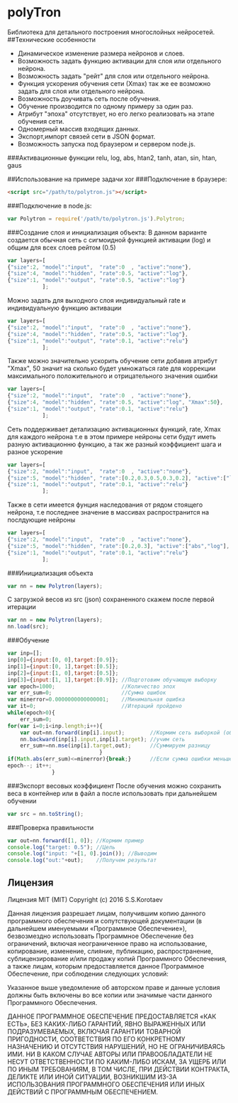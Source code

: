 # polyTron 
Библиотека для детального построения многослойных нейросетей.
##Технические особенности

- Динамическое изменение размера нейронов и слоев.
- Возможность задать функцию активации для слоя или отдельного нейрона.
- Возможность задать "рейт" для слоя или отдельного нейрона.
- Функция ускорения обучения сети (Хmax) так же ee возможно задать для слоя или отдельного нейрона.
- Возможность доучивать сеть после обучения.
- Обучение производится по одному примеру за один раз.
- Атрибут "эпоха" отсутствует, но его легко реализовать на этапе обучения сети.
- Одномерный массив входящих данных.
- Экспорт,импорт связей сети в JSON формат.
- Возможность запуска под браузером и сервером node.js.

###Активационные функции
relu, log, abs, htan2, tanh, atan, sin, htan, gaus

##Использование на примере задачи xor
###Подключение в браузере:
```html
<script src="/path/to/polytron.js"></script>
``` 
###Подключение в node.js:
```javascript
var Polytron = require('/path/to/polytron.js').Polytron;
``` 
###Создание слоя и инициализация объекта:
В данном варианте создается обычная сеть с сигмоидной функцией активации (log) и общим для всех слоев рейтом (0.5)
```javascript
var layers=[
{"size":2, "model":"input",  "rate":0  , "active":"none"},
{"size":4, "model":"hidden", "rate":0.5, "active":"log"},
{"size":1, "model":"output", "rate":0.5, "active":"log"}
		   ];
``` 
Можно задать для выходного слоя индивидуальный rate и индивидуальную функцию активации  
```javascript
var layers=[
{"size":2, "model":"input",  "rate":0  , "active":"none"},
{"size":4, "model":"hidden", "rate":0.5, "active":"log"},
{"size":1, "model":"output", "rate":0.1, "active":"relu"}
		   ];
``` 
Также можно значительно ускорить обучение сети добавив атрибут "Xmax", 
50 значит на сколько будет умножаться rate для коррекции максимального положительного и отрицательного значения ошибки  
```javascript
var layers=[
{"size":2, "model":"input",  "rate":0  , "active":"none"},
{"size":4, "model":"hidden", "rate":0.5, "active":"log", "Xmax":50},
{"size":1, "model":"output", "rate":0.1, "active":"relu"}
		   ];
``` 
Сеть поддерживает детализацию активационных функций, rate, Xmax для каждого нейрона т.е
в этом примере нейроны сети будут иметь разную активационню функцию, а так же разный коэффициент шага и разное ускорение
```javascript
var layers=[
{"size":2, "model":"input",  "rate":0  , "active":"none"},
{"size":5, "model":"hidden", "rate":[0.2,0.3,0.5,0.3,0.2], "active":["log","abs","tanh","abs","log"], "Xmax":[2,3,50,3,2]},
{"size":1, "model":"output", "rate":0.1, "active":"relu"}
		   ];
``` 
Также в сети имеется фунция наследования от рядом стоящего нейрона, т.е последнее значение в массивах
распространится на послдующие нейроны
```javascript
var layers=[
{"size":2, "model":"input",  "rate":0  , "active":"none"},
{"size":5, "model":"hidden", "rate":[0.2,0.3], "active":["abs","log"], "Xmax":[2,3]},
{"size":1, "model":"output", "rate":0.1, "active":"relu"}
		   ];
``` 

###Инициализация объекта
```javascript
var nn = new Polytron(layers);
``` 
С загрузкой весов из src (json) сохраненного скажем после первой итерации
```javascript
var nn = new Polytron(layers);
nn.load(src);
``` 


###Обучение

```javascript
var inp=[];
inp[0]={input:[0, 0],target:[0.9]};
inp[1]={input:[0, 1],target:[0.5]};
inp[2]={input:[1, 0],target:[0.5]};
inp[3]={input:[1, 1],target:[0.9]};	//Подготовим обучающую выборку
var epoch=1000; 				 	//Количество эпох
var err_sum=0; 					 	//Сумма ошибок
var minerror=0.0000000000000001; 	//Минимальная ошибка
var it=0; 						 	//Итераций пройдено
while(epoch>0){
	err_sum=0;
for(var i=0;i<inp.length;i++){
	var out=nn.forward(inp[i].input); 		 //Кормим сеть выборкой (обязательно перед обучением)
	nn.backward(inp[i].input,inp[i].target); //учим сеть
	err_sum+=nn.mse(inp[i].target,out);      //Суммируем разницу
							 }
if(Math.abs(err_sum)<=minerror){break;}      //Если сумма ошибки меньше или равна выходим из цикла
epoch--; it++;
			  }
```

###Экспорт весовых коэффициент
После обучения можно сохранить веса в контейнер или в файл а после использовать при дальнейшем обучении
```javascript
var src = nn.toString();
```
 
###Проверка правильности
```javascript
var out=nn.forward([1, 0]); //Кормим пример
console.log("target: 0.5"); //Цель 
console.log("input: "+[1, 0].join()); //Выводим
console.log("out:"+out); 	//Получем результат
```

## Лицензия
Лицензия MIT (MIT)
Copyright (c) 2016 S.S.Korotaev

Данная лицензия разрешает лицам, получившим копию данного программного обеспечения и сопутствующей документации (в дальнейшем именуемыми «Программное Обеспечение»), безвозмездно использовать Программное Обеспечение без ограничений, включая неограниченное право на использование, копирование, изменение, слияние, публикацию, распространение, сублицензирование и/или продажу копий Программного Обеспечения, а также лицам, которым предоставляется данное Программное Обеспечение, при соблюдении следующих условий:

Указанное выше уведомление об авторском праве и данные условия должны быть включены во все копии или значимые части данного Программного Обеспечения.

ДАННОЕ ПРОГРАММНОЕ ОБЕСПЕЧЕНИЕ ПРЕДОСТАВЛЯЕТСЯ «КАК ЕСТЬ», БЕЗ КАКИХ-ЛИБО ГАРАНТИЙ, ЯВНО ВЫРАЖЕННЫХ ИЛИ ПОДРАЗУМЕВАЕМЫХ, ВКЛЮЧАЯ ГАРАНТИИ ТОВАРНОЙ ПРИГОДНОСТИ, СООТВЕТСТВИЯ ПО ЕГО КОНКРЕТНОМУ НАЗНАЧЕНИЮ И ОТСУТСТВИЯ НАРУШЕНИЙ, НО НЕ ОГРАНИЧИВАЯСЬ ИМИ. НИ В КАКОМ СЛУЧАЕ АВТОРЫ ИЛИ ПРАВООБЛАДАТЕЛИ НЕ НЕСУТ ОТВЕТСТВЕННОСТИ ПО КАКИМ-ЛИБО ИСКАМ, ЗА УЩЕРБ ИЛИ ПО ИНЫМ ТРЕБОВАНИЯМ, В ТОМ ЧИСЛЕ, ПРИ ДЕЙСТВИИ КОНТРАКТА, ДЕЛИКТЕ ИЛИ ИНОЙ СИТУАЦИИ, ВОЗНИКШИМ ИЗ-ЗА ИСПОЛЬЗОВАНИЯ ПРОГРАММНОГО ОБЕСПЕЧЕНИЯ ИЛИ ИНЫХ ДЕЙСТВИЙ С ПРОГРАММНЫМ ОБЕСПЕЧЕНИЕМ.
